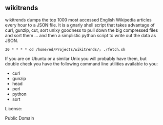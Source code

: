 wikitrends
----------

wikitrends dumps the top 1000 most accessed English Wikipedia articles every 
hour to a JSON file. It is a gnarly shell script that takes advantage of curl, 
gunzip, cut, sort unixy goodness to pull down the big compressed files and 
sort them ... and then a simplistic python script to write out the data as 
JSON.

`30 * * * * cd /home/ed/Projects/wikitrends/; ./fetch.sh`

If you are on Ubuntu or a similar Unix you will probably have them, but 
double check you have the following command line utilities available to you:

* curl
* gunzip
* head
* perl
* python
* sort

License:

Public Domain
